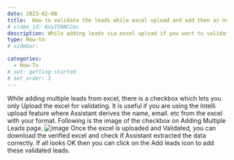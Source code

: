 ```yaml
---
date: 2023-02-08
title:  How to validate the leads while excel upload and add then as next action ?
# video_id: 6xyI5NNCCmc
description: While adding leads via excel upload if you want to validate the leads then you need to upload the excel which gets validated automatically.You may check the excel uploaded and then add the leads using Add leads icon.
type: How-to
# sidebar:

categories:
  - How-To
# set: getting-started
# set_order: 3
---
```

While adding multiple leads from excel, there is a checkbox which lets you only Upload the excel for validating. It is useful if you are using the Intelli upload feature where Assistant derives the name, email. etc from the excel with your format. 
Following is the image of the checkbox on Adding Multiple Leads page.
![image](../../images/validate-leads.png)
Once the excel is uploaded and Validated, you can download the verified excel and check if Assistant extracted the data correctly. If all looks OK then you can click on the Add leads icon to add these validated leads.
